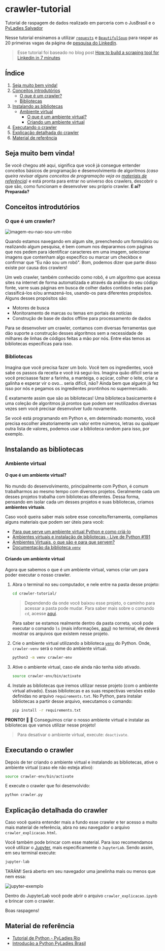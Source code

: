 # crawler-tutorial
Tutorial de raspagem de dados realizado em parceria com o JusBrasil e o [PyLadies Salvador](https://www.instagram.com/pyladies.ssa/)

Nesse tutorial ensinamos a utilizar [`requests`](https://docs.python-requests.org/en/latest/) e [`BeautifulSoup`](https://beautiful-soup-4.readthedocs.io/en/latest/) para raspar as 20 primeiras vagas da página de [pesquisa do LinkedIn](https://www.linkedin.com/jobs/search).

> Esse tutorial foi baseado no blog post [How to build a scraping tool for Linkedin in 7 minutes](https://blog.devgenius.io/how-to-build-a-scraping-tool-for-linkedin-in-7-minutes-tool-data-science-csv-selenium-beautifulsoup-python-a673f12ac579)


## Índice

1. [Seja muito bem vinda!](#seja-muito-bem-vinda)
2. [Conceitos introdutórios](#conceitos-introdutórios)
    - [O que é um crawler?](#o-que-é-um-crawler)
    - [Bibliotecas](#bibliotecas)
3. [Instalando as bibliotecas](#instalando-as-bibliotecas)
    - [Ambiente virtual](#ambiente-virtual)
        - [O que é um ambiente virtual?](#o-que-é-um-ambiente-virtual)
        - [Criando um ambiente virtual](#criando-um-ambiente-virtual)
4. [Executando o crawler](#executando-o-crawler)
5. [Explicação detalhada do crawler](#explicação-detalhada-do-crawler)
6. [Material de referência](#material-de-referência)

## Seja muito bem vinda!
Se você chegou até aqui, significa que você já consegue entender conceitos básicos de programação e desenvolvimento de algoritmos *(caso queira revisar alguns conceitos de programação veja os [materiais de referência](#material-de-referência))* e está pronta para entrar no universo dos crawlers, descobrir o que são, como funcionam e desenvolver seu próprio crawler. 
**E aí? Preparada?**

## Conceitos introdutórios
### O que é um crawler?
![imagem-eu-nao-sou-um-robo](https://jornalfatosenoticias.com.br/wp-content/uploads/2020/08/FOTO-TEXTO-LUIZ-FERNANDO.jpg)

Quando estamos navegando em algum site, preenchendo um formulário ou realizando algum pesquisa, é bem comum nos depararmos com páginas que nos pedem para identificar caracteres em uma imagem, selecionar imagens que contenham algo específico ou marcar um checkbox e confirmar que “Eu não sou um robô". Bom, podemos dizer que parte disso existe por causa dos crawlers!


Um web crawler, também conhecido como robô, é um algoritmo que acessa sites na internet de forma automatizada e através da análise do seu código fonte, varre suas páginas em busca de colher dados contidos nelas para classificá-los e/ou armazená-los, usando-os para diferentes propósitos. Alguns desses propósitos são:
- Motores de busca
- Monitoramento de marcas ou temas em portais de notícias
- Construção de base de dados offline para processamento de dados

Para se desenvolver um crawler, contamos com diversas ferramentas que dão suporte a construção desses algoritmos sem a necessidade de milhares de linhas de códigos feitas a mão por nós. Entre elas temos as bibliotecas específicas para isso.

### Bibliotecas
Imagina que você precisa fazer um bolo. Você tem os ingredientes, você sabe os passos da receita e você irá segui-los. Imagina quão difícil seria se você precisasse fazer a farinha, a manteiga, o açúcar, colher o leite, criar a galinha e esperar vir o ovo… seria difícil, não? Ainda bem que alguém já fez isso por nós e pegamos os ingredientes prontinhos no supermercado.

É exatamente assim que são as bibliotecas! Uma biblioteca basicamente é uma coleção de algoritmos já prontos que podem ser reutilizados diversas vezes sem você precisar desenvolver tudo novamente.

Se você está programando em Python e, em determinado momento, você precisa escolher aleatoriamente um valor entre números, letras ou qualquer outra lista de valores, podemos usar a biblioteca random para isso, por exemplo.

## Instalando as bibliotecas

### Ambiente virtual
#### O que é um ambiente virtual?
No mundo do desenvolvimento, principalmente com Python, é comum trabalharmos ao mesmo tempo com diversos projetos. Geralmente cada um desses projetos trabalha com bibliotecas diferentes. Dessa forma, pensando em isolar cada um desses projetos e suas bibliotecas, criamos **ambientes virtuais**. 

Caso você queira saber mais sobre esse conceito/ferramenta, compilamos alguns materiais que podem ser úteis para você:
* [Para que serve um ambiente virtual Python e como criá-lo](https://medium.com/programacaodinamica/para-que-serve-um-ambiente-virtual-python-e-como-cri%C3%A1-lo-b4217ffed8d7#:~:text=Um%20ambiente%20virtual%20%C3%A9%20uma,facilmente%20apenas%20excluindo%20a%20pasta.)
* [Ambientes virtuais e instalação de bibliotecas - Live de Python #191](https://www.youtube.com/watch?v=naGF7EIUFp0)
* [Ambientes Virtuais, o que são e para que servem?](https://www.youtube.com/watch?v=abTLJtSjclg)
* [Documentação da biblioteca `venv`](https://docs.python.org/pt-br/3/library/venv.html)

#### Criando um ambiente virtual

Agora que sabemos o que é um ambiente virtual, vamos criar um para poder executar o nosso crawler.

1. Abra o terminal no seu computador, e nele entre na pasta desse projeto:

    ```bash
    cd crawler-tutorial/
    ```

    > Dependendo da onde você baixou esse projeto, o caminho para acessar a pasta pode mudar. Para saber mais sobre o comando `cd`, acesse [aqui](https://pt.wikipedia.org/wiki/Cd_(comando)).

    Para saber se estamos realmente dentro da pasta correta, você pode executar o comando `ls` (mais informações, [aqui](https://pt.wikipedia.org/wiki/Ls)) no terminal, ele deverá mostrar os arquivos que existem nesse projeto.

2. Crie o ambiente virtual utilizando a biblioteca [`venv`](https://docs.python.org/3/library/venv.html) do Python. Onde, `crawler-venv` será o nome do ambiente virtual.

    ```bash
    python3 -m venv crawler-env
    ```

3. Ative o ambiente virtual, caso ele ainda não tenha sido ativado.

    ```bash
    source crawler-env/bin/activate
    ```

4. Instale as bibliotecas que iremos utilizar nesse projeto (com o ambiente virtual ativado). Essas bibliotecas e as suas respectivas versões estão definidas no arquivo `requirements.txt`. No Python, para instalar bibliotecas a partir desse arquivo, executamos o comando:

    ```bash
    pip install -r requirements.txt
    ```

**PRONTO!** :tada: :confetti_ball: Conseguimos criar o nosso ambiente virtual e instalar as bibliotecas que vamos utilizar nesse projeto!  

> Para desativar o ambiente virtual, execute: `deactivate`.

## Executando o crawler

Depois de ter criando o ambiente virtual e instalando as bibliotecas, ative o ambiente virtual (caso ele não esteja ativo):

```bash
source crawler-env/bin/activate
```

E execute o crawler que foi desenvolvido:

```bash
python crawler.py
```

## Explicação detalhada do crawler

Caso você queira entender mais a fundo esse crawler e ter acesso a muito mais material de referência, abra no seu navegador o arquivo `crawler_explicacao.html`. 

Você também pode brincar com esse material. Para isso recomendamos você utilizar o [Jupyter](https://jupyter.org/), mais especificamente o `JupyterLab`. Sendo assim, em seu terminal execute:

```bash
jupyter-lab
```

TARÁM! Será aberto em seu navegador uma janelinha mais ou menos que nem essa:

![jupyter-exemplo](https://external-content.duckduckgo.com/iu/?u=https%3A%2F%2Fvinisalazar.github.io%2Fpython-fundamentos-basicos%2Ffig%2F0_jupyterlab_landing_page.png&f=1&nofb=1&ipt=c269ecf91b224c98d28d5fc4dc818ceb90c6e415dbe9b58c33897281fb030cbe&ipo=images)

Dentro do JupyterLab você pode abrir o arquivo `crawler_explicacao.ipynb` e brincar com o crawler. 

Boas raspagens!


## Material de referência
- [Tutorial de Python - PyLadies Rio](https://github.com/PyLadiesRio/workshop-python01)
- [Introdução a Python PyLadies Brasil](https://introducao-a-python-pyladies-brasil.netlify.app/)
